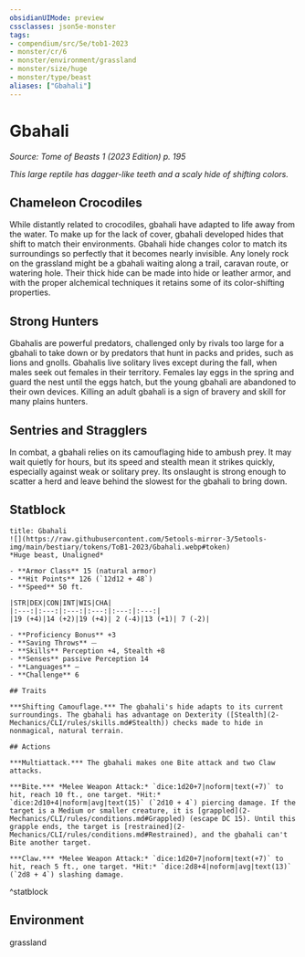 ```yaml
---
obsidianUIMode: preview
cssclasses: json5e-monster
tags:
- compendium/src/5e/tob1-2023
- monster/cr/6
- monster/environment/grassland
- monster/size/huge
- monster/type/beast
aliases: ["Gbahali"]
---
```

# Gbahali
*Source: Tome of Beasts 1 (2023 Edition) p. 195*  

*This large reptile has dagger-like teeth and a scaly hide of shifting colors.*

## Chameleon Crocodiles

While distantly related to crocodiles, gbahali have adapted to life away from the water. To make up for the lack of cover, gbahali developed hides that shift to match their environments. Gbahali hide changes color to match its surroundings so perfectly that it becomes nearly invisible. Any lonely rock on the grassland might be a gbahali waiting along a trail, caravan route, or watering hole. Their thick hide can be made into hide or leather armor, and with the proper alchemical techniques it retains some of its color-shifting properties.

## Strong Hunters

Gbahalis are powerful predators, challenged only by rivals too large for a gbahali to take down or by predators that hunt in packs and prides, such as lions and gnolls. Gbahalis live solitary lives except during the fall, when males seek out females in their territory. Females lay eggs in the spring and guard the nest until the eggs hatch, but the young gbahali are abandoned to their own devices. Killing an adult gbahali is a sign of bravery and skill for many plains hunters.

## Sentries and Stragglers

In combat, a gbahali relies on its camouflaging hide to ambush prey. It may wait quietly for hours, but its speed and stealth mean it strikes quickly, especially against weak or solitary prey. Its onslaught is strong enough to scatter a herd and leave behind the slowest for the gbahali to bring down.

## Statblock

```ad-statblock
title: Gbahali
![](https://raw.githubusercontent.com/5etools-mirror-3/5etools-img/main/bestiary/tokens/ToB1-2023/Gbahali.webp#token)
*Huge beast, Unaligned*

- **Armor Class** 15 (natural armor)
- **Hit Points** 126 (`12d12 + 48`)
- **Speed** 50 ft.

|STR|DEX|CON|INT|WIS|CHA|
|:---:|:---:|:---:|:---:|:---:|:---:|
|19 (+4)|14 (+2)|19 (+4)| 2 (-4)|13 (+1)| 7 (-2)|

- **Proficiency Bonus** +3
- **Saving Throws** ⏤
- **Skills** Perception +4, Stealth +8
- **Senses** passive Perception 14
- **Languages** —
- **Challenge** 6

## Traits

***Shifting Camouflage.*** The gbahali's hide adapts to its current surroundings. The gbahali has advantage on Dexterity ([Stealth](2-Mechanics/CLI/rules/skills.md#Stealth)) checks made to hide in nonmagical, natural terrain.

## Actions

***Multiattack.*** The gbahali makes one Bite attack and two Claw attacks.

***Bite.*** *Melee Weapon Attack:* `dice:1d20+7|noform|text(+7)` to hit, reach 10 ft., one target. *Hit:* `dice:2d10+4|noform|avg|text(15)` (`2d10 + 4`) piercing damage. If the target is a Medium or smaller creature, it is [grappled](2-Mechanics/CLI/rules/conditions.md#Grappled) (escape DC 15). Until this grapple ends, the target is [restrained](2-Mechanics/CLI/rules/conditions.md#Restrained), and the gbahali can't Bite another target.

***Claw.*** *Melee Weapon Attack:* `dice:1d20+7|noform|text(+7)` to hit, reach 5 ft., one target. *Hit:* `dice:2d8+4|noform|avg|text(13)` (`2d8 + 4`) slashing damage.
```
^statblock

## Environment

grassland